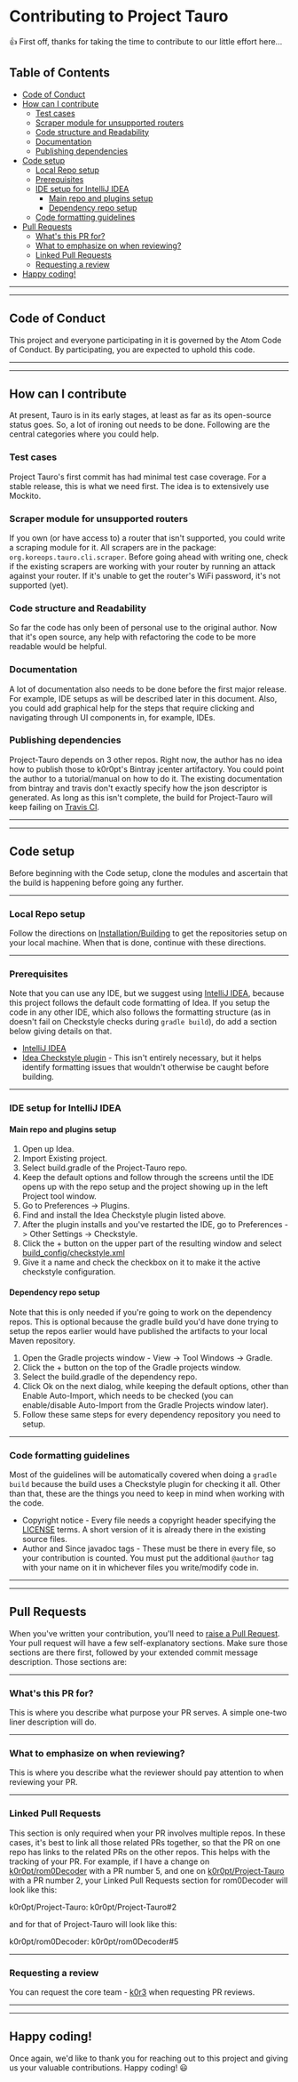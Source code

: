 # Contributing to Project Tauro

:+1: First off, thanks for taking the time to contribute to our little effort here...

## Table of Contents

* [Code of Conduct](#code-of-conduct)
* [How can I contribute](#how-can-i-contribute)
  * [Test cases](#test-cases)
  * [Scraper module for unsupported routers](#scraper-module-for-unsupported-routers)
  * [Code structure and Readability](#code-structure-and-readability)
  * [Documentation](#documentation)
  * [Publishing dependencies](#publishing-dependencies)
* [Code setup](#code-setup)
  * [Local Repo setup](#local-repo-setup)
  * [Prerequisites](#prerequisites)
  * [IDE setup for IntelliJ IDEA](#ide-setup-for-intellij-idea)
    * [Main repo and plugins setup](#main-repo-and-plugins-setup)
    * [Dependency repo setup](#dependency-repo-setup)
  * [Code formatting guidelines](#code-formatting-guidelines)
* [Pull Requests](#pull-requests)
  * [What's this PR for?](#whats-this-pr-for)
  * [What to emphasize on when reviewing?](#what-to-emphasize-on-when-reviewing)
  * [Linked Pull Requests](#linked-pull-requests)
  * [Requesting a review](#requesting-a-review)
* [Happy coding!](#happy-coding)

---
---

## Code of Conduct

This project and everyone participating in it is governed by the Atom Code of Conduct. By participating, you are 
expected to uphold this code.

---
---

## How can I contribute

At present, Tauro is in its early stages, at least as far as its open-source status goes. So, a lot of ironing out needs
to be done. Following are the central categories where you could help.

### Test cases

Project Tauro's first commit has had minimal test case coverage. For a stable release, this is what we need first. The 
idea is to extensively use Mockito.

### Scraper module for unsupported routers

If you own (or have access to) a router that isn't supported, you could write a scraping module for it. All scrapers 
are in the package: `org.koreops.tauro.cli.scraper`. Before going ahead with writing one, check if the existing scrapers
are working with your router by running an attack against your router. If it's unable to get the router's WiFi password,
it's not supported (yet).

### Code structure and Readability

So far the code has only been of personal use to the original author. Now that it's open source, any help with 
refactoring the code to be more readable would be helpful.

### Documentation

A lot of documentation also needs to be done before the first major release. For example, IDE setups as will be 
described later in this document. Also, you could add graphical help for the steps that require clicking and navigating
through UI components in, for example, IDEs.

### Publishing dependencies

Project-Tauro depends on 3 other repos. Right now, the author has no idea how to publish those to k0r0pt's Bintray 
jcenter artifactory. You could point the author to a tutorial/manual on how to do it. The existing documentation from 
bintray and travis don't exactly specify how the json descriptor is generated. As long as this isn't complete, the build
for Project-Tauro will keep failing on [Travis CI](http://travis-ci.org/).

---
---

## Code setup

Before beginning with the Code setup, clone the modules and ascertain that the build is happening before going any 
further.

---

### Local Repo setup

Follow the directions on [Installation/Building](README.md#installation-building) to get the repositories setup on your
local machine. When that is done, continue with these directions.

---

### Prerequisites

Note that you can use any IDE, but we suggest using [IntelliJ IDEA](https://www.jetbrains.com/idea/), because this 
project follows the default code formatting of Idea. If you setup the code in any other IDE, which also follows the 
formatting structure (as in doesn't fail on Checkstyle checks during `gradle build`), do add a section below giving 
details on that.

* [IntelliJ IDEA](https://www.jetbrains.com/idea/)
* [Idea Checkstyle plugin](https://plugins.jetbrains.com/plugin/1065-checkstyle-idea) - This isn't entirely necessary, 
  but it helps identify formatting issues that wouldn't otherwise be caught before building.

---

### IDE setup for IntelliJ IDEA

#### Main repo and plugins setup

1. Open up Idea.
2. Import Existing project.
3. Select build.gradle of the Project-Tauro repo.
4. Keep the default options and follow through the screens until the IDE opens up with the repo setup and the project 
   showing up in the left Project tool window. 
5. Go to Preferences -> Plugins.
6. Find and install the Idea Checkstyle plugin listed above.
7. After the plugin installs and you've restarted the IDE, go to Preferences -> Other Settings -> Checkstyle.
8. Click the + button on the upper part of the resulting window and select 
   [build_config/checkstyle.xml](build_config/checkstyle.xml)
9. Give it a name and check the checkbox on it to make it the active checkstyle configuration.

#### Dependency repo setup

Note that this is only needed if you're going to work on the dependency repos. This is optional because the gradle build
you'd have done trying to setup the repos earlier would have published the artifacts to your local Maven repository.

1. Open the Gradle projects window - View -> Tool Windows -> Gradle.
2. Click the + button on the top of the Gradle projects window.
3. Select the build.gradle of the dependency repo.
4. Click Ok on the next dialog, while keeping the default options, other than Enable Auto-Import, which needs to be 
   checked (you can enable/disable Auto-Import from the Gradle Projects window later).
5. Follow these same steps for every dependency repository you need to setup.

---

### Code formatting guidelines

Most of the guidelines will be automatically covered when doing a `gradle build` because the build uses a Checkstyle 
plugin for checking it all. Other than that, these are the things you need to keep in mind when working with the code.

* Copyright notice - Every file needs a copyright header specifying the [LICENSE](LICENSE) terms. A short version of it 
  is already there in the existing source files.
* Author and Since javadoc tags - These must be there in every file, so your contribution is counted. You must put the
  additional `@author` tag with your name on it in whichever files you write/modify code in.

---
---

## Pull Requests

When you've written your contribution, you'll need to 
[raise a Pull Request](https://help.github.com/articles/creating-a-pull-request/). Your pull request will have a few 
self-explanatory sections. Make sure those sections are there first, followed by your extended commit message 
description. Those sections are:

---

### What's this PR for?

This is where you describe what purpose your PR serves. A simple one-two liner description will do.

---

### What to emphasize on when reviewing?

This is where you describe what the reviewer should pay attention to when reviewing your PR.

---

### Linked Pull Requests

This section is only required when your PR involves multiple repos. In these cases, it's best to link all those related 
PRs together, so that the PR on one repo has links to the related PRs on the other repos. This helps with the tracking 
of your PR. For example, if I have a change on [k0r0pt/rom0Decoder](https://github.com/k0r0pt/rom0Decoder/) with a PR 
number 5, and one on [k0r0pt/Project-Tauro](https://github.com/k0r0pt/Project-Tauro/) with a PR number 2, your Linked 
Pull Requests section for rom0Decoder will look like this:

k0r0pt/Project-Tauro: k0r0pt/Project-Tauro#2

and for that of Project-Tauro will look like this:

k0r0pt/rom0Decoder: k0r0pt/rom0Decoder#5

---

### Requesting a review

You can request the core team - [k0r3](https://github.com/orgs/k0r0pt/teams/k0r3) when requesting PR reviews.

---
---

## Happy coding!

Once again, we'd like to thank you for reaching out to this project and giving us your valuable contributions. Happy 
coding! :smiley:
